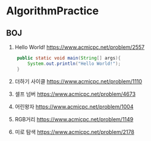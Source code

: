# AlgorithmPractice 

## BOJ

1. Hello World!
https://www.acmicpc.net/problem/2557
~~~ Java
	public static void main(String[] args){
		System.out.println("Hello World!");
	}
~~~

2. 더하기 사이클
https://www.acmicpc.net/problem/1110

3. 셀프 넘버
https://www.acmicpc.net/problem/4673

4. 어린왕자
https://www.acmicpc.net/problem/1004

5. RGB거리
https://www.acmicpc.net/problem/1149

6. 미로 탐색
https://www.acmicpc.net/problem/2178
